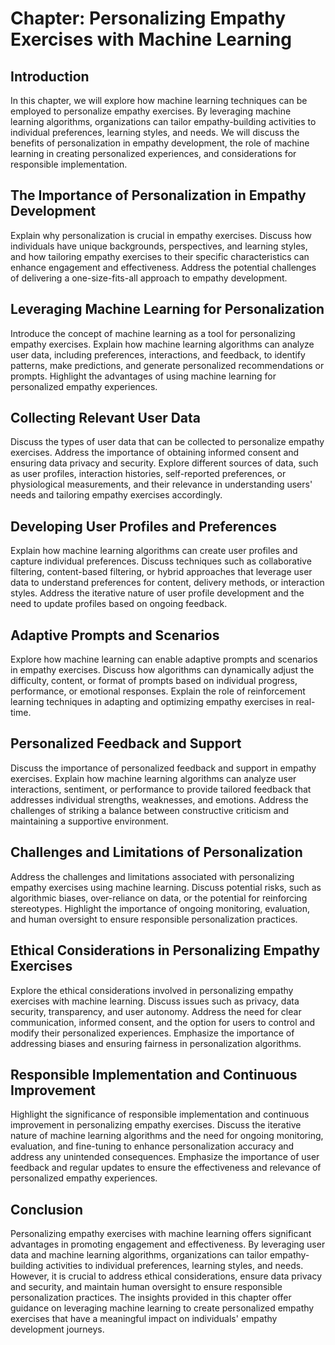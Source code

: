 Chapter: Personalizing Empathy Exercises with Machine Learning
==============================================================

Introduction
------------

In this chapter, we will explore how machine learning techniques can be employed to personalize empathy exercises. By leveraging machine learning algorithms, organizations can tailor empathy-building activities to individual preferences, learning styles, and needs. We will discuss the benefits of personalization in empathy development, the role of machine learning in creating personalized experiences, and considerations for responsible implementation.

The Importance of Personalization in Empathy Development
--------------------------------------------------------

Explain why personalization is crucial in empathy exercises. Discuss how individuals have unique backgrounds, perspectives, and learning styles, and how tailoring empathy exercises to their specific characteristics can enhance engagement and effectiveness. Address the potential challenges of delivering a one-size-fits-all approach to empathy development.

Leveraging Machine Learning for Personalization
-----------------------------------------------

Introduce the concept of machine learning as a tool for personalizing empathy exercises. Explain how machine learning algorithms can analyze user data, including preferences, interactions, and feedback, to identify patterns, make predictions, and generate personalized recommendations or prompts. Highlight the advantages of using machine learning for personalized empathy experiences.

Collecting Relevant User Data
-----------------------------

Discuss the types of user data that can be collected to personalize empathy exercises. Address the importance of obtaining informed consent and ensuring data privacy and security. Explore different sources of data, such as user profiles, interaction histories, self-reported preferences, or physiological measurements, and their relevance in understanding users' needs and tailoring empathy exercises accordingly.

Developing User Profiles and Preferences
----------------------------------------

Explain how machine learning algorithms can create user profiles and capture individual preferences. Discuss techniques such as collaborative filtering, content-based filtering, or hybrid approaches that leverage user data to understand preferences for content, delivery methods, or interaction styles. Address the iterative nature of user profile development and the need to update profiles based on ongoing feedback.

Adaptive Prompts and Scenarios
------------------------------

Explore how machine learning can enable adaptive prompts and scenarios in empathy exercises. Discuss how algorithms can dynamically adjust the difficulty, content, or format of prompts based on individual progress, performance, or emotional responses. Explain the role of reinforcement learning techniques in adapting and optimizing empathy exercises in real-time.

Personalized Feedback and Support
---------------------------------

Discuss the importance of personalized feedback and support in empathy exercises. Explain how machine learning algorithms can analyze user interactions, sentiment, or performance to provide tailored feedback that addresses individual strengths, weaknesses, and emotions. Address the challenges of striking a balance between constructive criticism and maintaining a supportive environment.

Challenges and Limitations of Personalization
---------------------------------------------

Address the challenges and limitations associated with personalizing empathy exercises using machine learning. Discuss potential risks, such as algorithmic biases, over-reliance on data, or the potential for reinforcing stereotypes. Highlight the importance of ongoing monitoring, evaluation, and human oversight to ensure responsible personalization practices.

Ethical Considerations in Personalizing Empathy Exercises
---------------------------------------------------------

Explore the ethical considerations involved in personalizing empathy exercises with machine learning. Discuss issues such as privacy, data security, transparency, and user autonomy. Address the need for clear communication, informed consent, and the option for users to control and modify their personalized experiences. Emphasize the importance of addressing biases and ensuring fairness in personalization algorithms.

Responsible Implementation and Continuous Improvement
-----------------------------------------------------

Highlight the significance of responsible implementation and continuous improvement in personalizing empathy exercises. Discuss the iterative nature of machine learning algorithms and the need for ongoing monitoring, evaluation, and fine-tuning to enhance personalization accuracy and address any unintended consequences. Emphasize the importance of user feedback and regular updates to ensure the effectiveness and relevance of personalized empathy experiences.

Conclusion
----------

Personalizing empathy exercises with machine learning offers significant advantages in promoting engagement and effectiveness. By leveraging user data and machine learning algorithms, organizations can tailor empathy-building activities to individual preferences, learning styles, and needs. However, it is crucial to address ethical considerations, ensure data privacy and security, and maintain human oversight to ensure responsible personalization practices. The insights provided in this chapter offer guidance on leveraging machine learning to create personalized empathy exercises that have a meaningful impact on individuals' empathy development journeys.
